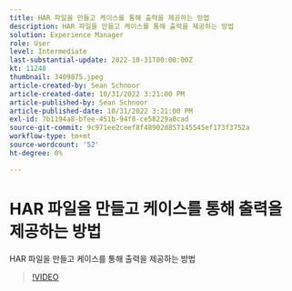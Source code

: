```yaml
---
title: HAR 파일을 만들고 케이스를 통해 출력을 제공하는 방법
description: HAR 파일을 만들고 케이스를 통해 출력을 제공하는 방법
solution: Experience Manager
role: User
level: Intermediate
last-substantial-update: 2022-10-31T00:00:00Z
kt: 11248
thumbnail: 3409875.jpeg
article-created-by: Sean Schnoor
article-created-date: 10/31/2022 3:21:00 PM
article-published-by: Sean Schnoor
article-published-date: 10/31/2022 3:21:00 PM
exl-id: 7b1194a8-bfee-451b-94f8-ce58229a0cad
source-git-commit: 9c971ee2ceef8f48902d857145545ef173f3752a
workflow-type: tm+mt
source-wordcount: '52'
ht-degree: 0%

---
```


# HAR 파일을 만들고 케이스를 통해 출력을 제공하는 방법

HAR 파일을 만들고 케이스를 통해 출력을 제공하는 방법

>[!VIDEO](https://video.tv.adobe.com/v/3409875/?quality=12&learn=on)
